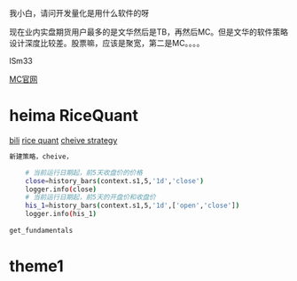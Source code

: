 


我小白，请问开发量化是用什么软件的呀

现在业内实盘期货用户最多的是文华然后是TB，再然后MC。但是文华的软件策略设计深度比较差。股票嘛，应该是聚宽，第二是MC。。。。

lSm33

[MC官网](https://www.multicharts.cn/)	

# heima RiceQuant

[bili](https://www.bilibili.com/video/BV1q4411P71K?p=6&vd_source=ca1d80d51233e3cf364a2104dcf1b743)		[rice quant](https://www.ricequant.com/quant/strategys)	[cheive  strategy](https://www.ricequant.com/quant/strategy/2106398)	

```sh
新建策略，cheive，

    # 当前运行日期起，前5天收盘价的价格
    close=history_bars(context.s1,5,'1d','close')
    logger.info(close)
    # 当前运行日期起，前5天的开盘价和收盘价
    his_1=history_bars(context.s1,5,'1d',['open','close'])
    logger.info(his_1)
    
get_fundamentals
```

























































# theme1
